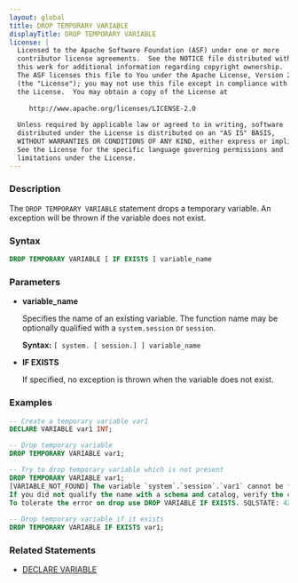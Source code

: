 ```yaml
---
layout: global
title: DROP TEMPORARY VARIABLE
displayTitle: DROP TEMPORARY VARIABLE 
license: |
  Licensed to the Apache Software Foundation (ASF) under one or more
  contributor license agreements.  See the NOTICE file distributed with
  this work for additional information regarding copyright ownership.
  The ASF licenses this file to You under the Apache License, Version 2.0
  (the "License"); you may not use this file except in compliance with
  the License.  You may obtain a copy of the License at
 
     http://www.apache.org/licenses/LICENSE-2.0
 
  Unless required by applicable law or agreed to in writing, software
  distributed under the License is distributed on an "AS IS" BASIS,
  WITHOUT WARRANTIES OR CONDITIONS OF ANY KIND, either express or implied.
  See the License for the specific language governing permissions and
  limitations under the License.
---
```


### Description

The `DROP TEMPORARY VARIABLE` statement drops a temporary variable. An exception will
be thrown if the variable does not exist. 

### Syntax

```sql
DROP TEMPORARY VARIABLE [ IF EXISTS ] variable_name
```

### Parameters

* **variable_name**

    Specifies the name of an existing variable. The function name may be
    optionally qualified with a `system.session` or `session`.

    **Syntax:** `[ system. [ session.] ] variable_name`

* **IF EXISTS**

    If specified, no exception is thrown when the variable does not exist.

### Examples

```sql
-- Create a temporary variable var1
DECLARE VARIABLE var1 INT;

-- Drop temporary variable
DROP TEMPORARY VARIABLE var1;

-- Try to drop temporary variable which is not present
DROP TEMPORARY VARIABLE var1;
[VARIABLE_NOT_FOUND] The variable `system`.`session`.`var1` cannot be found. Verify the spelling and correctness of the schema and catalog.
If you did not qualify the name with a schema and catalog, verify the current_schema() output, or qualify the name with the correct schema and catalog.
To tolerate the error on drop use DROP VARIABLE IF EXISTS. SQLSTATE: 42883
  
-- Drop temporary variable if it exists
DROP TEMPORARY VARIABLE IF EXISTS var1;
```

### Related Statements

* [DECLARE VARIABLE](sql-ref-syntax-ddl-declare-variable.html)
